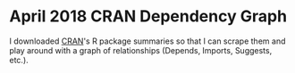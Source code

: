 # April 2018 CRAN Dependency Graph

I downloaded [CRAN][]'s R package summaries so that I can scrape them and play around with a graph of relationships (Depends, Imports, Suggests, etc.).

[CRAN]: https://cran.r-project.org

